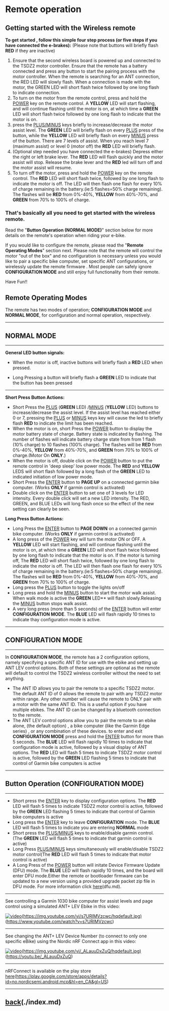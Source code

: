 # **Remote operation**

## Getting started with the Wireless remote 

**To get started , follow this simple four step process (or five steps if you have connected the e-brakes):**
(Please note that buttons will briefly flash **RED** if they are inactive)

1. Ensure that the second wireless board is powered up and connected to the TSDZ2 motor controller. Ensure that the remote has a battery connected and press any button to start the pairing process with the motor controller. When the remote is searching for an ANT connection, the RED LED will slowly flash. When a connection is made with the motor, the GREEN LED will short flash twice followed by one long flash to indicate connection.
2. To turn on the motor from the remote control, press and hold the [POWER]() key on the remote control. A  **YELLOW** LED will start flashing, and will continue flashing until the motor is on, at which time a **GREEN** LED will short flash twice followed by one long flash to indicate that the motor is on.
3. press the [PLUS/MINUS]() keys briefly to increase/decrease the motor assist level. The **GREEN** LED will briefly flash on every [PLUS]() press of the button, while the **YELLOW** LED will briefly flash on every [MINUS]() press of the button. There are 7 levels of assist. When you reach level 7 (maximum assist) or level 0 (motor off) the **RED** LED will briefly flash.
4. (Optional step needed you have connected the e-brakes) Depress either the right or left brake lever. The **RED** LED will flash quickly and the motor assist will stop. Release the brake lever and the **RED** led will turn off and the motor assist will resume.
5. To turn off the motor, press and hold the [POWER]() key on the remote control. The **RED** LED will short flash twice, followed by one long flash to indicate the motor is off. The LED will then flash one flash for every 10% of charge remaining in the battery.(ie:5 flashes=50% charge remaining). The flashes will be **RED** from 0%-40%, **YELLOW** from 40%-70%, and **GREEN** from 70% to 100% of charge.

### **That's basically all you need to get started with the wireless remote.**

Read the "**Button Operation (NORMAL MODE)**" section below for more details on the remote's operation when riding your e-bike.

If you would like to configure the remote, please read the "**Remote Operating Modes**" section next. Please note that the remote will control the motor "out of the box" and no configuration is necessary unless you would like to pair a specific bike computer, set specific ANT configurations, or wirelessly update the remote firmware . Most people can safely ignore **CONFIGURATION MODE** and still enjoy full functionality from their remote.

Have Fun!!

## Remote Operating Modes
The remote has two modes of operation; **CONFIGURATION MODE** and **NORMAL MODE**, for configuration and normal operation, respectively.

----

## NORMAL MODE

----

**General LED button signals:**

* When the motor is off, inactive buttons will briefly flash a **RED** LED when pressed.

* Long Pressing a button will briefly flash a **GREEN** LED to indicate that the button has been pressed
  
----
**Short Press Button Actions:**

* Short Press the [PLUS]() (**GREEN** LED) /[MINUS]() (**YELLOW** LED) buttons to increase/decrease the assist level. If the assist level has reached either 0 or 7, pressing the [PLUS]() or [MINUS]() keys key will cause the led to briefly flash **RED** to indicate the limit has been reached. 
* When the motor is on, short Press the [POWER]() button to display the motor battery state of charge. Battery state is indicated by flashing. The number of flashes will indicate battery charge state from from 1 flash (10% charge) to 10 flashes (100% charge). The flashes will be **RED** from 0%-40%, **YELLOW** from 40%-70%, and **GREEN** from 70% to 100% of charge.(Motor On **ONLY**.)  
* When the motor is off, double click on the [POWER]() button to put the remote control in 'deep sleep' low power mode. The **RED** and **YELLOW** LEDS will short flash followed by a long flash of the **GREEN** LED to indicated initiation of low power mode.
 * Short Press the [ENTER]() button to **PAGE UP** on a connected garmin bike computer. (Works **ONLY** if garmin control is activated)
 * Double click on the [ENTER]() button to set one of 3 levels for LED intensity. Every  double click will set a new LED intensity. The RED, GREEN, and BLUE LEDs will long flash once so the effect of the new setting can clearly be seen.

  
**Long Press Button Actions:**

* Long Press the [ENTER]() button to **PAGE DOWN** on a connected garmin bike computer. (Works **ONLY** if garmin control is activated)
* A long press of the [POWER]() key will turn the motor ON or OFF. A  **YELLOW** LED will start flashing, and will continue flashing until the motor is on, at which time a **GREEN** LED will short flash twice followed by one long flash to indicate that the motor is on. If the motor is turning off, The **RED** LED will short flash twice, followed by one long flash to indicate the motor is off. The LED will then flash one flash for every 10% of charge remaining in the battery.(ie:5 flashes=50% charge remaining). The flashes will be **RED** from 0%-40%, **YELLOW** from 40%-70%, and **GREEN** from 70% to 100% of charge.
* Long press the [PLUS]() button to toggle the lights on/off 
* Long press and hold the [MINUS]() button to start the motor walk assist. When walk mode is active the **GREEN**  LED** will flash slowly.Releasing the [MINUS]() button stops walk assist.
* A very long press (more than 5 seconds) of the [ENTER]() button will enter **CONFIGURATION MODE**. The **BLUE** LED will flash rapidly 10 times to indicate thay configuration mode is active.
  
----

## CONFIGURATION MODE

----
In **CONFIGURATION MODE**, the remote has a 2 configuration options, namely specifying a specific ANT ID for use with the ebike and setting up ANT LEV control options. Both of these settings are optional as the remote will default to control the TSDZ2 wireless controller without the need to set anything.

* The ANT ID allows you to pair the remote to a specific TSDZ2 motor. The default ANT ID of 0 allows the remote to pair with any TSDZ2 motor within range. Any other number will cause the remote to ONLY pair with a motor with the same ANT ID. This is a useful option if you have multiple ebikes. The ANT ID can be changed by a bluetooth connection to the remote.
* The ANT LEV control options allow you to pair the remote to an ebike alone, (the default option) , a bike computer (like the Garmin Edge series) , or any combination of these devices.
to enter and exit **CONFIGURATION MODE** press and hold the [ENTER]() button for more than 5 seconds. The **BLUE** LED will flash rapidly 10 times to indicate that configuration mode is active, followed by a visual display of ANT  options. The **RED** LED will flash 5 times to indicate TSDZ2 motor control is active, followed by the **GREEN** LED flashing 5 times to indicate that control of Garmin bike computers is active <br>

----

## Button Operation (CONFIGURATION MODE)

----

* Short press the [ENTER]() key to display configuration options. The **RED** LED will flash 5 times to indicate TSDZ2 motor control is active, followed by the **GREEN** LED flashing 5 times to indicate that control of Garmin bike computers is active
* Long press the [ENTER]() key to leave **CONFIGURATION**  mode. The **BLUE** LED will flash 5 times to indicate you are entering **NORMAL** mode
* Short press the [PLUS/MINUS]() keys to enable/disable garmin control. (The **GREEN** LED will flash 5 times to indicate that garmin control is active)
* Long Press [PLUS/MINUS]() keys simultaneously will enable/disable TSDZ2 motor control(The **RED** LED will flash 5 times to indicate that motor control is active)
* A Long Press of the [POWER]() button will initate Device Firmware Update (DFU) mode.  The **BLUE** LED will flash rapidly 10 times, and the board will enter DFU mode.Either the remote or bootloader firmware can be updated to a new version using a provided upgrade packet zip file in DFU mode. For more information click [here]()(dfu.md).



----

See controlling a Garmin 1030 bike computer for assist levels and page control using a simulated ANT+ LEV Ebike in this video:

[![video]()(https://img.youtube.com/vi/s7URIMVzcwc/hqdefault.jpg)]()(https://www.youtube.com/watch?v=s7URIMVzcwc)

----

See changing the ANT+ LEV Device Number (to connect to only one specific eBike) using the Nordic nRF Connect app in this video:

[![video]()(https://img.youtube.com/vi/_ALauuDxZuQ/hqdefault.jpg)]()(https://youtu.be/_ALauuDxZuQ) 

----

nRFConnect is available on the play store [here]()(https://play.google.com/store/apps/details?id=no.nordicsemi.android.mcp&hl=en_CA&gl=US)

----
## [back]()(./index.md)